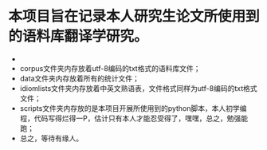 # 本项目旨在记录本人研究生论文所使用到的语料库翻译学研究。
* 
* corpus文件夹内存放着utf-8编码的txt格式的语料库文件；
* data文件夹内存放着所有的统计文件；
* idiomlists文件夹内存放着中英文熟语表，文件格式同样为utf-8编码的txt格式文件；
* scripts文件夹内存放的是本项目开展所使用到的python脚本，本人初学编程，代码写得烂得一P，估计只有本人才能忍受得了，嘿嘿，总之，勉强能跑；
* 总之，等待有缘人。
